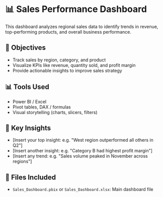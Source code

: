 # 📊 Sales Performance Dashboard

This dashboard analyzes regional sales data to identify trends in revenue, top-performing products, and overall business performance.

## 📌 Objectives
- Track sales by region, category, and product
- Visualize KPIs like revenue, quantity sold, and profit margin
- Provide actionable insights to improve sales strategy

## 📊 Tools Used
- Power BI / Excel
- Pivot tables, DAX / formulas
- Visual storytelling (charts, slicers, filters)

## 🧠 Key Insights
- [Insert your top insight: e.g. "West region outperformed all others in Q2"]
- [Insert another insight: e.g. "Category B had highest profit margin"]
- [Insert any trend: e.g. "Sales volume peaked in November across regions"]

## 📁 Files Included
- `Sales_Dashboard.pbix` or `Sales_Dashboard.xlsx`: Main dashboard file
